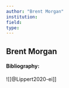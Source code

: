 ```yaml
---
author: "Brent Morgan"
institution:
field:
type:
---
```


## Brent Morgan
#### Bibliography:

![[@Lippert2020-ei]]